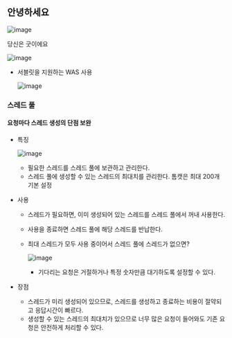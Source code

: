 ## 안녕하세요

![image](https://github.com/muyaaho/http-basic/assets/76798969/e37dd643-9cb8-4f5d-8427-d7ce36202992)



당신은 굿이에요


![image](https://github.com/muyaaho/http-basic/assets/76798969/a85df2cf-95e4-4ae1-8a09-ea83b0d9c9b1)


- 서블릿을 지원하는 WAS 사용

  ![image](https://github.com/muyaaho/spring-basic/assets/76798969/a112e369-6ae2-4a7e-b107-f439670e2475)

### 스레드 풀

#### 요청마다 스레드 생성의 단점 보완

- 특징

  ![image](https://github.com/muyaaho/spring-basic/assets/76798969/c3511405-9e55-482e-8b64-ccd929f83480)

    - 필요한 스레드를 스레드 풀에 보관하고 관리한다.
    - 스레드 풀에 생성할 수 있는 스레드의 최대치를 관리한다. 톰캣은 최대 200개 기본 설정
- 사용
    - 스레드가 필요하면, 이미 생성되어 있는 스레드를 스레드 풀에서 꺼내 사용한다.
    - 사용을 종료하면 스레드 풀에 해당 스레드를 반납한다.
    - 최대 스레드가 모두 사용 중이어서 스레드 풀에 스레드가 없으면?

      ![image](https://github.com/muyaaho/spring-basic/assets/76798969/393acb13-4f18-49b3-8d3b-4a7adcfcfe29)

        - 기다리는 요청은 거절하거나 특정 숫자만큼 대기하도록 설정할 수 있다.
- 장점
    - 스레드가 미리 생성되어 있으므로, 스레드를 생성하고 종료하는 비용이 절약되고 응답시간이 빠르다.
    - 생성할 수 있는 스레드의 최대치가 있으므로 너무 많은 요청이 들어와도 기존 요청은 안전하게 처리할 수 있다.